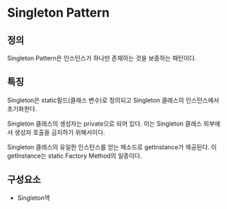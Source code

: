 # Singleton Pattern
## 정의
Singleton Pattern은 인스턴스가 하나만 존재하는 것을 보증하는 패턴이다.

## 특징
Singleton은 static필드(클래스 변수)로 정의되고 Singleton 클래스의 인스턴스에서 초기화한다. 

Singleton 클래스의 생성자는 private으로 되어 있다. 
이는 Singleton 클래스 외부에서 생성자 호출을 금지하기 위해서이다.

Singleton 클래스의 유일한 인스턴스를 얻는 메소드로 getInstance가 제공된다. 이 getInstance는 static Factory Method의 일종이다.

## 구성요소
- Singleton역<br>
